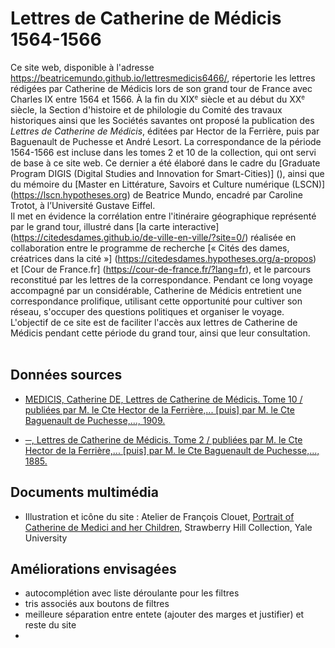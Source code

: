 # Lettres de Catherine de Médicis 1564-1566
Ce site web, disponible à l'adresse https://beatricemundo.github.io/lettresmedicis6466/, répertorie les lettres rédigées par Catherine de Médicis lors de son grand tour de France avec Charles IX entre 1564 et 1566. À la fin du XIX<small><sup>e</sup></small> siècle et au début du XX<small><sup>e</sup></small> siècle, la Section d'histoire et de philologie du Comité des travaux historiques ainsi que les Sociétés savantes ont proposé la publication des <i>Lettres de Catherine de Médicis</i>, éditées par Hector de la Ferrière, puis par Baguenault de Puchesse et André Lesort. La correspondance de la période 1564-1566 est incluse dans les tomes 2 et 10 de la collection, qui ont servi de base à ce site web. Ce dernier a été élaboré dans le cadre du [Graduate Program DIGIS (Digital Studies and Innovation for Smart-Cities)] (), ainsi que du mémoire du [Master en Littérature, Savoirs et Culture numérique (LSCN)] (https://lscn.hypotheses.org) de Beatrice Mundo, encadré par Caroline Trotot, à l’Université Gustave Eiffel.<br> Il met en évidence la corrélation entre l'itinéraire géographique représenté par le grand tour, illustré dans [la carte interactive] (https://citedesdames.github.io/de-ville-en-ville/?site=0/) réalisée en collaboration entre le programme de recherche [« Cités des dames, créatrices dans la cité »] (https://citedesdames.hypotheses.org/a-propos) et [Cour de France.fr] (https://cour-de-france.fr/?lang=fr), et le parcours reconstitué par les lettres de la correspondance. Pendant ce long voyage accompagné par un considérable, Catherine de Médicis entretient une correspondance prolifique, utilisant cette opportunité pour cultiver son réseau, s'occuper des questions politiques et organiser le voyage.<br>L'objectif de ce site est de faciliter l'accès aux lettres de Catherine de Médicis pendant cette période du grand tour, ainsi que leur consultation.<br><br>


## Données sources   

* [MEDICIS, Catherine DE, Lettres de Catherine de Médicis. Tome 10 / publiées par M. le Cte Hector de la Ferrière,... [puis] par M. le Cte Baguenault de Puchesse,..., 1909.](https://gallica.bnf.fr/ark:/12148/bpt6k6228018d)

* [─, Lettres de Catherine de Médicis. Tome 2 / publiées par M. le Cte Hector de la Ferrière,... [puis] par M. le Cte Baguenault de Puchesse,..., 1885.](https://gallica.bnf.fr/ark:/12148/bpt6k6228061d)

## Documents multimédia

* Illustration et icône du site : Atelier de François Clouet, [Portrait of Catherine de Medici and her Children](https://libsvcs-1.its.yale.edu/strawberryhill/oneitem.asp?id=140/), Strawberry Hill Collection, Yale University

## Améliorations envisagées

* autocomplétion avec liste déroulante pour les filtres
* tris associés aux boutons de filtres
* meilleure séparation entre entete (ajouter des marges et justifier) et reste du site
* 
